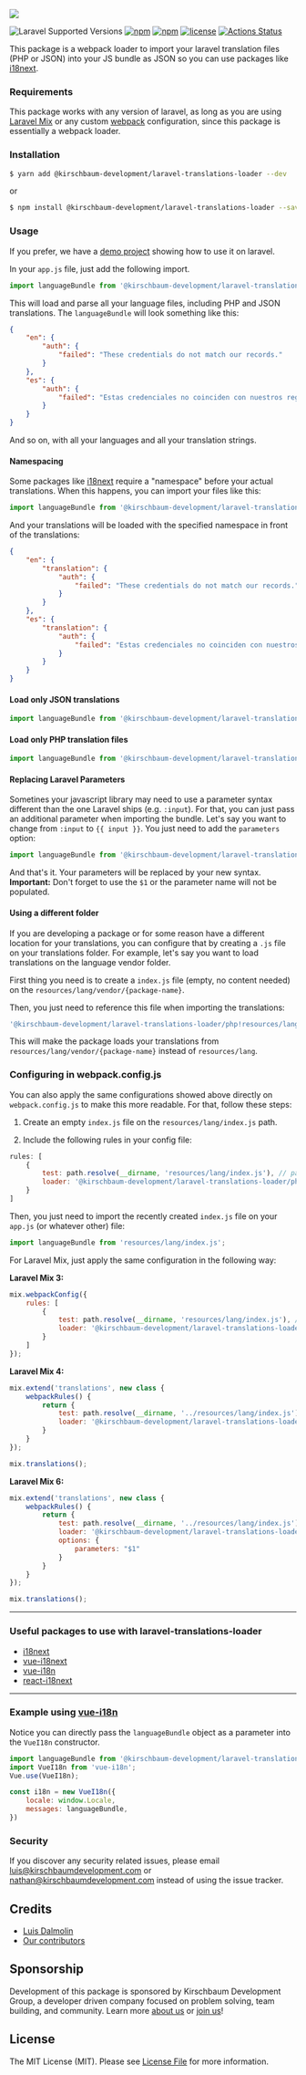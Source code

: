 ![](https://raw.githubusercontent.com/kirschbaum-development/laravel-translations-loader/master/banner.jpg)

![Laravel Supported Versions](https://img.shields.io/badge/laravel-5.x/6.x/7.x/8.x-green.svg)
[![npm](https://img.shields.io/npm/v/@kirschbaum-development/laravel-translations-loader.svg)](https://www.npmjs.com/package/@kirschbaum-development/laravel-translations-loader)
[![npm](https://img.shields.io/npm/dt/@kirschbaum-development/laravel-translations-loader.svg)](https://www.npmjs.com/package/@kirschbaum-development/laravel-translations-loader)
[![license](https://img.shields.io/github/license/mashape/apistatus.svg)](https://www.npmjs.com/package/@kirschbaum-development/laravel-translations-loader)
[![Actions Status](https://github.com/kirschbaum-development/laravel-translations-loader/workflows/CI/badge.svg)](https://github.com/kirschbaum-development/laravel-translations-loader/actions)

This package is a webpack loader to import your laravel translation files (PHP or JSON) into your JS bundle as JSON so you can use packages like [i18next](https://www.i18next.com/).

### Requirements

This package works with any version of laravel, as long as you are using [Laravel Mix](https://laravel.com/docs/5.6/mix) or any custom [webpack](https://webpack.js.org/) configuration, since this package is essentially a webpack loader.

### Installation

```bash
$ yarn add @kirschbaum-development/laravel-translations-loader --dev
```

or

```bash
$ npm install @kirschbaum-development/laravel-translations-loader --save-dev
```

### Usage

If you prefer, we have a [demo project](https://github.com/kirschbaum-development/laravel-translations-loader-demo) showing how to use it on laravel.

In your `app.js` file, just add the following import.

```js
import languageBundle from '@kirschbaum-development/laravel-translations-loader!@kirschbaum-development/laravel-translations-loader';
```

This will load and parse all your language files, including PHP and JSON translations. The `languageBundle` will look something like this:

```json
{
    "en": {
        "auth": {
            "failed": "These credentials do not match our records."
        }
    },
    "es": {
        "auth": {
            "failed": "Estas credenciales no coinciden con nuestros registros."
        }
    }
}
```

And so on, with all your languages and all your translation strings.

#### Namespacing

Some packages like [i18next](https://www.i18next.com) require a "namespace" before your actual translations. When this happens, you can import your files like this:

```js
import languageBundle from '@kirschbaum-development/laravel-translations-loader?namespace=translation!@kirschbaum-development/laravel-translations-loader';
```

And your translations will be loaded with the specified namespace in front of the translations:

```json
{
    "en": {
        "translation": {
            "auth": {
                "failed": "These credentials do not match our records."
            }
        }
    },
    "es": {
        "translation": {
            "auth": {
                "failed": "Estas credenciales no coinciden con nuestros registros."
            }
        }
    }
}
```

#### Load only JSON translations

```js
import languageBundle from '@kirschbaum-development/laravel-translations-loader/json!@kirschbaum-development/laravel-translations-loader';
```

#### Load only PHP translation files

```js
import languageBundle from '@kirschbaum-development/laravel-translations-loader/php!@kirschbaum-development/laravel-translations-loader';
```

#### Replacing Laravel Parameters

Sometines your javascript library may need to use a parameter syntax different than the one Laravel ships (e.g. `:input`). For that, you can just pass an additional parameter when importing the bundle. Let's say you want to change from `:input` to `{{ input }}`. You just need to add the `parameters` option:

```js
import languageBundle from '@kirschbaum-development/laravel-translations-loader/php?parameters={{ $1 }}!@kirschbaum-development/laravel-translations-loader';
```

And that's it. Your parameters will be replaced by your new syntax. **Important:** Don't forget to use the `$1` or the parameter name will not be populated.

#### Using a different folder

If you are developing a package or for some reason have a different location for your translations, you can configure that by creating a `.js` file on your translations folder. For example, let's say you want to load translations on the language vendor folder.

First thing you need is to create a `index.js` file (empty, no content needed) on the `resources/lang/vendor/{package-name}`.

Then, you just need to reference this file when importing the translations:

```js
'@kirschbaum-development/laravel-translations-loader/php!resources/lang/vendor/{package-name}';
```

This will make the package loads your translations from `resources/lang/vendor/{package-name}` instead of `resources/lang`.

### Configuring in webpack.config.js

You can also apply the same configurations showed above directly on `webpack.config.js` to make this more readable. For that, follow these steps:

1. Create an empty `index.js` file on the `resources/lang/index.js` path.

2. Include the following rules in your config file:

```js
rules: [
    {
        test: path.resolve(__dirname, 'resources/lang/index.js'), // path to your index.js file
        loader: '@kirschbaum-development/laravel-translations-loader/php?parameters={$1}'
    }
]
```

Then, you just need to import the recently created `index.js` file on your `app.js` (or whatever other) file:

```js
import languageBundle from 'resources/lang/index.js';
```

For Laravel Mix, just apply the same configuration in the following way:

**Laravel Mix 3:**

```js
mix.webpackConfig({
    rules: [
        {
            test: path.resolve(__dirname, 'resources/lang/index.js'), // path to your index.js file
            loader: '@kirschbaum-development/laravel-translations-loader/php?parameters={$1}'
        }
    ]
});
```

**Laravel Mix 4:**

```js
mix.extend('translations', new class {
    webpackRules() {
        return {
            test: path.resolve(__dirname, '../resources/lang/index.js'),
            loader: '@kirschbaum-development/laravel-translations-loader/php?parameters={$1}'
        }
    }
});

mix.translations();
```

**Laravel Mix 6:**

```js
mix.extend('translations', new class {
    webpackRules() {
        return {
            test: path.resolve(__dirname, '../resources/lang/index.js'),
            loader: '@kirschbaum-development/laravel-translations-loader/php',
            options: {
                parameters: "$1"
            }
        }
    }
});

mix.translations();
```

***

### Useful packages to use with laravel-translations-loader

* [i18next](https://www.i18next.com/)
* [vue-i18next](https://github.com/panter/vue-i18next)
* [vue-i18n](https://github.com/kazupon/vue-i18n)
* [react-i18next](https://github.com/i18next/react-i18next)

***

### Example using [vue-i18n](https://github.com/kazupon/vue-i18n)

Notice you can directly pass the `languageBundle` object as a parameter into the `VueI18n` constructor.

```js
import languageBundle from '@kirschbaum-development/laravel-translations-loader?parameters={$1}!@kirschbaum-development/laravel-translations-loader';
import VueI18n from 'vue-i18n';
Vue.use(VueI18n);

const i18n = new VueI18n({
    locale: window.Locale,
    messages: languageBundle,
})
```

### Security

If you discover any security related issues, please email luis@kirschbaumdevelopment.com or nathan@kirschbaumdevelopment.com instead of using the issue tracker.

## Credits

- [Luis Dalmolin](https://github.com/luisdalmolin)
- [Our contributors](https://github.com/kirschbaum-development/laravel-translations-loader/graphs/contributors)

## Sponsorship

Development of this package is sponsored by Kirschbaum Development Group, a developer driven company focused on problem solving, team building, and community. Learn more [about us](https://kirschbaumdevelopment.com) or [join us](https://careers.kirschbaumdevelopment.com)!

## License

The MIT License (MIT). Please see [License File](LICENSE.md) for more information.
